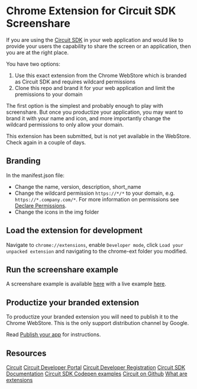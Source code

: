 # Chrome Extension for Circuit SDK Screenshare

If you are using the [Circuit SDK](https://circuitsandbox.net/sdk) in your web application and would like to provide your users the capability to share the screen or an application, then you are at the right place.

You have two options:
1. Use this exact extension from the Chrome WebStore which is branded as Circuit SDK and requires wildcard permissions
2. Clone this repo and brand it for your web application and limit the premissions to your domain

The first option is the simplest and probably enough to play with screenshare. But once you productize your application, you may want to brand it with your name and icon, and more importantly change the wildcard permissions to only allow your domain.

This extension has been submitted, but is not yet available in the WebStore. Check again in a couple of days.


## Branding

In the manifest.json file:
* Change the name, version, description, short_name
* Change the wildcard permission `https://*/*` to your domain, e.g. `https://*.company.com/*`. For more information on permissions see [Declare Permissions](https://developer.chrome.com/extensions/declare_permissions).
* Change the icons in the img folder


## Load the extension for development

Navigate to `chrome://extensions`, enable `Developer mode`, click `Load your unpacked extension` and navigating to the chrome-ext folder you modified.


## Run the screenshare example

A screenshare example is available [here](https://github.com/yourcircuit/js-sdk) with a live example [here](https://rawgit.com/yourcircuit/js-sdk/master/screenshare.html).


## Productize your branded extension

To productize your branded extension you will need to publish it to the Chrome WebStore. This is the only support distribution channel by Google.

Read [Publish your app](https://developer.chrome.com/webstore/publish) for instructions.


## Resources

[Circuit](https://circuit.com)
[Circuit Developer Portal](https://developers.circuit.com)
[Circuit Developer Registration](https://developers.circuit.com/registration)
[Circuit SDK Documentation](https://circuitsandbox.net/sdk)
[Circuit SDK Codepen examples](http://codepen.io/circuit/)
[Circuit on Github](https://github.com/yourcircuit)
[What are extensions](https://developer.chrome.com/extensions)
